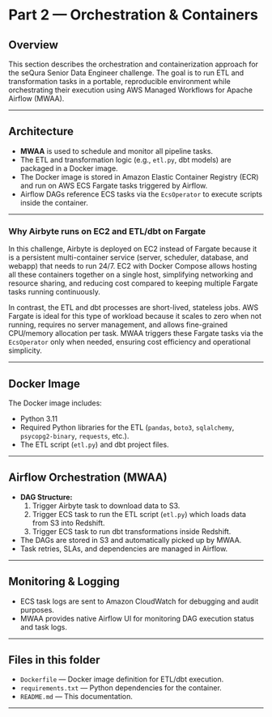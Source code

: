 # Part 2 — Orchestration & Containers

## Overview
This section describes the orchestration and containerization approach for the seQura Senior Data Engineer challenge. The goal is to run ETL and transformation tasks in a portable, reproducible environment while orchestrating their execution using AWS Managed Workflows for Apache Airflow (MWAA).

---

## Architecture

- **MWAA** is used to schedule and monitor all pipeline tasks.
- The ETL and transformation logic (e.g., `etl.py`, dbt models) are packaged in a Docker image.
- The Docker image is stored in Amazon Elastic Container Registry (ECR) and run on AWS ECS Fargate tasks triggered by Airflow.
- Airflow DAGs reference ECS tasks via the `EcsOperator` to execute scripts inside the container.

---


### Why Airbyte runs on EC2 and ETL/dbt on Fargate

In this challenge, Airbyte is deployed on EC2 instead of Fargate because it is a persistent multi-container service (server, scheduler, database, and webapp) that needs to run 24/7. EC2 with Docker Compose allows hosting all these containers together on a single host, simplifying networking and resource sharing, and reducing cost compared to keeping multiple Fargate tasks running continuously.

In contrast, the ETL and dbt processes are short-lived, stateless jobs. AWS Fargate is ideal for this type of workload because it scales to zero when not running, requires no server management, and allows fine-grained CPU/memory allocation per task. MWAA triggers these Fargate tasks via the `EcsOperator` only when needed, ensuring cost efficiency and operational simplicity.

---

## Docker Image

The Docker image includes:
- Python 3.11
- Required Python libraries for the ETL (`pandas`, `boto3`, `sqlalchemy`, `psycopg2-binary`, `requests`, etc.).
- The ETL script (`etl.py`) and dbt project files.

---

## Airflow Orchestration (MWAA)

- **DAG Structure:**
  1. Trigger Airbyte task to download data to S3.
  1. Trigger ECS task to run the ETL script (`etl.py`) which loads data from S3 into Redshift.
  2. Trigger ECS task to run dbt transformations inside Redshift.
- The DAGs are stored in S3 and automatically picked up by MWAA.
- Task retries, SLAs, and dependencies are managed in Airflow.

---

## Monitoring & Logging
- ECS task logs are sent to Amazon CloudWatch for debugging and audit purposes.
- MWAA provides native Airflow UI for monitoring DAG execution status and task logs.

---

## Files in this folder
- `Dockerfile` — Docker image definition for ETL/dbt execution.
- `requirements.txt` — Python dependencies for the container.
- `README.md` — This documentation.

---
